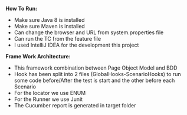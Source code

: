 **How To Run:**

* Make sure Java 8 is installed
* Make sure Maven is installed
* Can change the browser and URL from system.properties file
* Can run the TC from the feature file
* I used IntelliJ IDEA for the development this project
  
**Frame Work Architecture:**
* This framework combination between Page Object Model and BDD
* Hook has been split into 2 files (GlobalHooks-ScenarioHooks) to run some code before/After the test is start and the other before each Scenario
* For the locator we use ENUM
* For the Runner we use Junit
* The Cucumber report is generated in target folder
